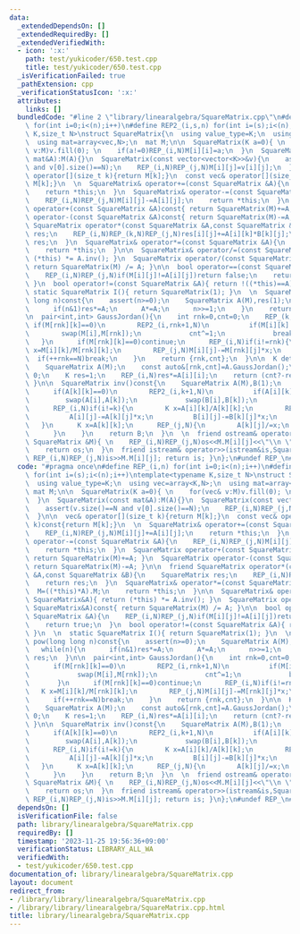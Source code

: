 ```yaml
---
data:
  _extendedDependsOn: []
  _extendedRequiredBy: []
  _extendedVerifiedWith:
  - icon: ':x:'
    path: test/yukicoder/650.test.cpp
    title: test/yukicoder/650.test.cpp
  _isVerificationFailed: true
  _pathExtension: cpp
  _verificationStatusIcon: ':x:'
  attributes:
    links: []
  bundledCode: "#line 2 \"library/linearalgebra/SquareMatrix.cpp\"\n#define REP_(i,n)\
    \ for(int i=0;i<(n);i++)\n#define REP2_(i,s,n) for(int i=(s);i<(n);i++)\ntemplate<typename\
    \ K,size_t N>\nstruct SquareMatrix{\n  using value_type=K;\n  using vec=array<K,N>;\n\
    \  using mat=array<vec,N>;\n  mat M;\n\n  SquareMatrix(K a=0){ \n    for(vec&\
    \ v:M)v.fill(0); \n    if(a!=0)REP_(i,N)M[i][i]=a;\n  }\n  SquareMatrix(const\
    \ mat&A):M(A){}\n  SquareMatrix(const vector<vector<K>>&v){\n    assert(v.size()==N\
    \ and v[0].size()==N);\n    REP_(i,N)REP_(j,N)M[i][j]=v[i][j];\n  }\n\n  vec&\
    \ operator[](size_t k){return M[k];}\n  const vec& operator[](size_t k)const{return\
    \ M[k];}\n  \n  SquareMatrix& operator+=(const SquareMatrix &A){\n    REP_(i,N)REP_(j,N)M[i][j]+=A[i][j];\n\
    \    return *this;\n  }\n  SquareMatrix& operator-=(const SquareMatrix &A){\n\
    \    REP_(i,N)REP_(j,N)M[i][j]-=A[i][j];\n    return *this;\n  }\n  SquareMatrix\
    \ operator+(const SquareMatrix &A)const{ return SquareMatrix(M)+=A; }\n  SquareMatrix\
    \ operator-(const SquareMatrix &A)const{ return SquareMatrix(M)-=A; }\n\n  friend\
    \ SquareMatrix operator*(const SquareMatrix &A,const SquareMatrix &B){\n    SquareMatrix\
    \ res;\n    REP_(i,N)REP_(k,N)REP_(j,N)res[i][j]+=A[i][k]*B[k][j];\n    return\
    \ res;\n  }\n  SquareMatrix& operator*=(const SquareMatrix &A){\n    M=((*this)*A).M;\n\
    \    return *this;\n  }\n\n  SquareMatrix& operator/=(const SquareMatrix&A){ return\
    \ (*this) *= A.inv(); }\n  SquareMatrix operator/(const SquareMatrix&A)const{\
    \ return SquareMatrix(M) /= A; }\n\n  bool operator==(const SquareMatrix &A){\n\
    \    REP_(i,N)REP_(j,N)if(M[i][j]!=A[i][j])return false;\n    return true;\n \
    \ }\n  bool operator!=(const SquareMatrix &A){ return !((*this)==A); }\n  \n \
    \ static SquareMatrix I(){ return SquareMatrix(1); }\n  \n  SquareMatrix pow(long\
    \ long n)const{\n    assert(n>=0);\n    SquareMatrix A(M),res(1);\n    while(n){\n\
    \      if(n&1)res*=A;\n      A*=A;\n      n>>=1;\n    }\n    return res;\n  }\n\
    \n  pair<int,int> GaussJordan(){\n    int rnk=0,cnt=0;\n    REP_(k,N){\n     \
    \ if(M[rnk][k]==0)\n        REP2_(i,rnk+1,N)\n          if(M[i][k]!=0){\n    \
    \        swap(M[i],M[rnk]);\n            cnt^=1;\n            break;\n       \
    \   }\n      if(M[rnk][k]==0)continue;\n      REP_(i,N)if(i!=rnk){\n        K\
    \ x=M[i][k]/M[rnk][k];\n        REP_(j,N)M[i][j]-=M[rnk][j]*x;\n      }\n    \
    \  if(++rnk==N)break;\n    }\n    return {rnk,cnt};\n  }\n\n  K det()const{\n\
    \    SquareMatrix A(M);\n    const auto&[rnk,cnt]=A.GaussJordan();\n    if(rnk!=N)return\
    \ 0;\n    K res=1;\n    REP_(i,N)res*=A[i][i];\n    return (cnt?-res:res);\n \
    \ }\n\n  SquareMatrix inv()const{\n    SquareMatrix A(M),B(1);\n    REP_(k,N){\n\
    \      if(A[k][k]==0)\n        REP2_(i,k+1,N)\n          if(A[i][k]!=0){\n   \
    \         swap(A[i],A[k]);\n            swap(B[i],B[k]);\n          }\n      assert(A[k][k]!=0);\n\
    \      REP_(i,N)if(i!=k){\n        K x=A[i][k]/A[k][k];\n        REP_(j,N){\n\
    \          A[i][j]-=A[k][j]*x;\n          B[i][j]-=B[k][j]*x;\n        }\n   \
    \   }\n      K x=A[k][k];\n      REP_(j,N){\n        A[k][j]/=x;\n        B[k][j]/=x;\n\
    \      }\n    }\n    return B;\n  }\n  \n  friend ostream& operator<<(ostream&os,const\
    \ SquareMatrix &M){ \n    REP_(i,N)REP_(j,N)os<<M.M[i][j]<<\"\\n \"[j+1<N];\n\
    \    return os;\n  }\n  friend istream& operator>>(istream&is,SquareMatrix &M){\
    \ REP_(i,N)REP_(j,N)is>>M.M[i][j]; return is; }\n};\n#undef REP_\n#undef REP2_\n"
  code: "#pragma once\n#define REP_(i,n) for(int i=0;i<(n);i++)\n#define REP2_(i,s,n)\
    \ for(int i=(s);i<(n);i++)\ntemplate<typename K,size_t N>\nstruct SquareMatrix{\n\
    \  using value_type=K;\n  using vec=array<K,N>;\n  using mat=array<vec,N>;\n \
    \ mat M;\n\n  SquareMatrix(K a=0){ \n    for(vec& v:M)v.fill(0); \n    if(a!=0)REP_(i,N)M[i][i]=a;\n\
    \  }\n  SquareMatrix(const mat&A):M(A){}\n  SquareMatrix(const vector<vector<K>>&v){\n\
    \    assert(v.size()==N and v[0].size()==N);\n    REP_(i,N)REP_(j,N)M[i][j]=v[i][j];\n\
    \  }\n\n  vec& operator[](size_t k){return M[k];}\n  const vec& operator[](size_t\
    \ k)const{return M[k];}\n  \n  SquareMatrix& operator+=(const SquareMatrix &A){\n\
    \    REP_(i,N)REP_(j,N)M[i][j]+=A[i][j];\n    return *this;\n  }\n  SquareMatrix&\
    \ operator-=(const SquareMatrix &A){\n    REP_(i,N)REP_(j,N)M[i][j]-=A[i][j];\n\
    \    return *this;\n  }\n  SquareMatrix operator+(const SquareMatrix &A)const{\
    \ return SquareMatrix(M)+=A; }\n  SquareMatrix operator-(const SquareMatrix &A)const{\
    \ return SquareMatrix(M)-=A; }\n\n  friend SquareMatrix operator*(const SquareMatrix\
    \ &A,const SquareMatrix &B){\n    SquareMatrix res;\n    REP_(i,N)REP_(k,N)REP_(j,N)res[i][j]+=A[i][k]*B[k][j];\n\
    \    return res;\n  }\n  SquareMatrix& operator*=(const SquareMatrix &A){\n  \
    \  M=((*this)*A).M;\n    return *this;\n  }\n\n  SquareMatrix& operator/=(const\
    \ SquareMatrix&A){ return (*this) *= A.inv(); }\n  SquareMatrix operator/(const\
    \ SquareMatrix&A)const{ return SquareMatrix(M) /= A; }\n\n  bool operator==(const\
    \ SquareMatrix &A){\n    REP_(i,N)REP_(j,N)if(M[i][j]!=A[i][j])return false;\n\
    \    return true;\n  }\n  bool operator!=(const SquareMatrix &A){ return !((*this)==A);\
    \ }\n  \n  static SquareMatrix I(){ return SquareMatrix(1); }\n  \n  SquareMatrix\
    \ pow(long long n)const{\n    assert(n>=0);\n    SquareMatrix A(M),res(1);\n \
    \   while(n){\n      if(n&1)res*=A;\n      A*=A;\n      n>>=1;\n    }\n    return\
    \ res;\n  }\n\n  pair<int,int> GaussJordan(){\n    int rnk=0,cnt=0;\n    REP_(k,N){\n\
    \      if(M[rnk][k]==0)\n        REP2_(i,rnk+1,N)\n          if(M[i][k]!=0){\n\
    \            swap(M[i],M[rnk]);\n            cnt^=1;\n            break;\n   \
    \       }\n      if(M[rnk][k]==0)continue;\n      REP_(i,N)if(i!=rnk){\n     \
    \   K x=M[i][k]/M[rnk][k];\n        REP_(j,N)M[i][j]-=M[rnk][j]*x;\n      }\n\
    \      if(++rnk==N)break;\n    }\n    return {rnk,cnt};\n  }\n\n  K det()const{\n\
    \    SquareMatrix A(M);\n    const auto&[rnk,cnt]=A.GaussJordan();\n    if(rnk!=N)return\
    \ 0;\n    K res=1;\n    REP_(i,N)res*=A[i][i];\n    return (cnt?-res:res);\n \
    \ }\n\n  SquareMatrix inv()const{\n    SquareMatrix A(M),B(1);\n    REP_(k,N){\n\
    \      if(A[k][k]==0)\n        REP2_(i,k+1,N)\n          if(A[i][k]!=0){\n   \
    \         swap(A[i],A[k]);\n            swap(B[i],B[k]);\n          }\n      assert(A[k][k]!=0);\n\
    \      REP_(i,N)if(i!=k){\n        K x=A[i][k]/A[k][k];\n        REP_(j,N){\n\
    \          A[i][j]-=A[k][j]*x;\n          B[i][j]-=B[k][j]*x;\n        }\n   \
    \   }\n      K x=A[k][k];\n      REP_(j,N){\n        A[k][j]/=x;\n        B[k][j]/=x;\n\
    \      }\n    }\n    return B;\n  }\n  \n  friend ostream& operator<<(ostream&os,const\
    \ SquareMatrix &M){ \n    REP_(i,N)REP_(j,N)os<<M.M[i][j]<<\"\\n \"[j+1<N];\n\
    \    return os;\n  }\n  friend istream& operator>>(istream&is,SquareMatrix &M){\
    \ REP_(i,N)REP_(j,N)is>>M.M[i][j]; return is; }\n};\n#undef REP_\n#undef REP2_\n"
  dependsOn: []
  isVerificationFile: false
  path: library/linearalgebra/SquareMatrix.cpp
  requiredBy: []
  timestamp: '2023-11-25 19:56:36+09:00'
  verificationStatus: LIBRARY_ALL_WA
  verifiedWith:
  - test/yukicoder/650.test.cpp
documentation_of: library/linearalgebra/SquareMatrix.cpp
layout: document
redirect_from:
- /library/library/linearalgebra/SquareMatrix.cpp
- /library/library/linearalgebra/SquareMatrix.cpp.html
title: library/linearalgebra/SquareMatrix.cpp
---
```

